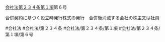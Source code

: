 [会社法第２３４条第１項](会社法＿＿＿＿第２３４条第１項)第６号

合併契約に基づく設立時発行株式の発行　合併後消滅する会社の株主又は社員


#会社法
#会社法/第２３４条
#会社法/第２３４条/第１項
#会社法/第２３４条/第１項/第６号
